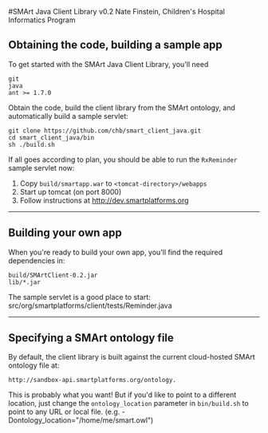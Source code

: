 #SMArt Java Client Library v0.2
Nate Finstein, Children's Hospital Informatics Program

## Obtaining the code, building a sample app

To get started with the SMArt Java Client Library, you'll need

    git
    java
    ant >= 1.7.0

Obtain the code, build the client library from the SMArt ontology,
and automatically build a sample servlet:

    git clone https://github.com/chb/smart_client_java.git
    cd smart_client_java/bin
    sh ./build.sh

If all goes according to plan, you should be able to run the
`RxReminder` sample servlet now:

  1. Copy `build/smartapp.war` to `<tomcat-directory>/webapps`
  2. Start up tomcat (on port 8000)
  3. Follow instructions at http://dev.smartplatforms.org

---
## Building your own app

When you're ready to build your own app, you'll find the required
dependencies in:

    build/SMArtClient-0.2.jar
    lib/*.jar

The sample servlet is a good place to start:
    src/org/smartplatforms/client/tests/Reminder.java

---
## Specifying a SMArt ontology file

By default, the client library is built against the current
cloud-hosted SMArt ontology file at:

    http://sandbox-api.smartplatforms.org/ontology.

This is probably what you want!  But if you'd like to point to a
different location, just change the `ontology_location` parameter in
`bin/build.sh` to point to any URL or local file.
(e.g. -Dontology_location="/home/me/smart.owl")